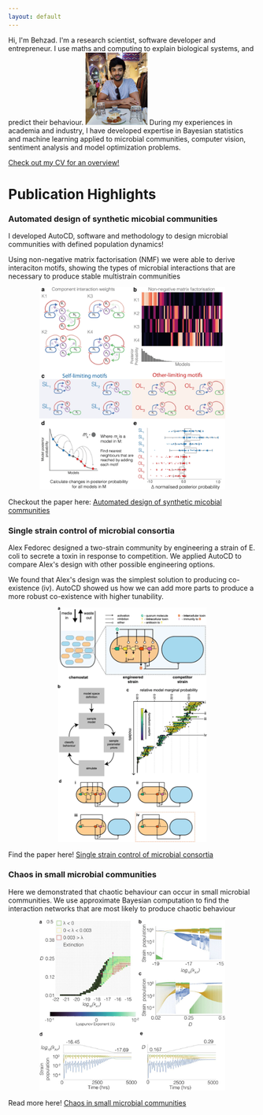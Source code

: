 ```yaml
---
layout: default
---
```


Hi, I'm Behzad. I'm a research scientist, software developer and entrepreneur. I use maths and computing to explain biological systems, and predict their behaviour.
<img src="/assets/images/WhatsApp Image 2022-07-19 at 8.41.32 PM.jpeg" width="25%" height="25%">
During my experiences in academia and industry, I have developed expertise in Bayesian statistics and machine learning applied to microbial communities, computer vision, sentiment analysis and model optimization problems. 

<a target="_blank" href="/assets/files/Behzad_Karkaria_CV_DS_nopic_v2.pdf">Check out my CV for an overview!</a>

# Publication Highlights

### Automated design of synthetic micobial communities
I developed AutoCD, software and methodology to design microbial communities with defined population dynamics! 

Using non-negative matrix factorisation (NMF) we were able to derive interaciton motifs, showing the types of microbial interactions that are necessary to produce stable multistrain communities

<p align="center">
  <img src="/assets/images/41467_2020_20756_Fig3_HTML.png.webp" class="center" width="75%" height="75%">
</p>


Checkout the paper here:  <a target="_blank" rel="noopener noreferrer" href="https://www.nature.com/articles/s41467-020-20756-2">Automated design of synthetic micobial communities</a>


### Single strain control of microbial consortia
Alex Fedorec designed a two-strain community by engineering a strain of E. coli to secrete a toxin in response to competition. We applied AutoCD to compare Alex's design with other possible engineering options. 

We found that Alex's design was the simplest solution to producing co-existence (iv). AutoCD showed us how we can add more parts to produce a more robust co-existence with higher tunability.
<p align="center">
  <img src="/assets/images/41467_2021_22240_Fig9_HTML.png.webp" class="center" width="60%" height="60%">
</p>

Find the paper here! <a target="_blank" rel="noopener noreferrer" href="https://www.nature.com/articles/s41467-021-22240-x#Sec2">Single strain control of microbial consortia</a>

### Chaos in small microbial communities
Here we demonstrated that chaotic behaviour can occur in small microbial communities. We use approximate Bayesian computation to find the interaction networks that are most likely to produce chaotic behaviour

<p align="center">
  <img src="/assets/images/F4.large.jpg" class="center" width="75%" height="75%">
</p>

Read more here! <a target="_blank" rel="noopener noreferrer" href="https://www.biorxiv.org/content/10.1101/2021.09.06.459097v1.abstract">Chaos in small microbial communities</a>